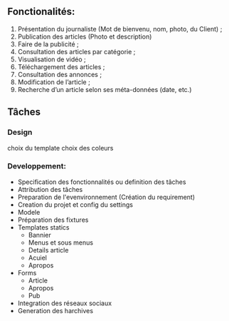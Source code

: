 
Fonctionalités:
--------------
1. Présentation du journaliste (Mot de bienvenu, nom, photo, du Client) ;
2. Publication des articles (Photo et description)
3. Faire de la publicité ;
4. Consultation des articles par catégorie ;
5. Visualisation de vidéo ;
6. Téléchargement des articles ;
7. Consultation des annonces ;
8. Modification de l’article ;
9. Recherche d’un article selon ses méta-données (date, etc.)

Tâches
-----
### Design
  choix du template
  choix des coleurs
  
### Developpement:
  - Specification des fonctionnalités ou definition des tâches
  - Attribution des tâches
  - Preparation de l'evenvironnement (Création du requirement)
  - Creation du projet et config du settings
  - Modele
  - Préparation des fixtures
  - Templates statics
    * Bannier
    - Menus et sous menus
    * Details article
    * Acuiel
    * Apropos
  - Forms
    * Article
    * Apropos
    * Pub
  - Integration des réseaux sociaux
  - Generation des harchives

